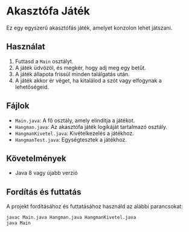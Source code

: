 # Akasztófa Játék

Ez egy egyszerű akasztófás játék, amelyet konzolon lehet játszani.

## Használat

1. Futtasd a `Main` osztályt.
2. A játék üdvözöl, és megkér, hogy adj meg egy betűt.
3. A játék állapota frissül minden találgatás után.
4. A játék akkor ér véget, ha kitalálod a szót vagy elfogynak a lehetőségeid.

## Fájlok

- `Main.java`: A fő osztály, amely elindítja a játékot.
- `Hangman.java`: Az akasztófa játék logikáját tartalmazó osztály.
- `HangmanKivetel.java`: Kivételkezelés a játékhoz.
- `HangmanTest.java`: Egységtesztek a játékhoz.

## Követelmények

- Java 8 vagy újabb verzió

## Fordítás és futtatás

A projekt fordításához és futtatásához használd az alábbi parancsokat:

```sh
javac Main.java Hangman.java HangmanKivetel.java
java Main